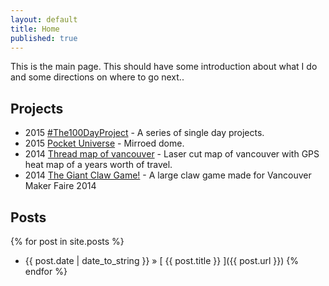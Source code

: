 ```yaml
---
layout: default
title: Home
published: true
---
```



This is the main page. This should have some introduction about what I do and some directions on where to go next..


## Projects

 - 2015 [#The100DayProject](/projects/2015The100DayProject.html) - A series of single day projects. 
 - 2015 [Pocket Universe](/projects/pocketuniverse.html) - Mirroed dome.
 - 2014 [Thread map of vancouver](/projects/threadmapofvancouver.html) - Laser cut map of vancouver with GPS heat map of a years worth of travel.
 - 2014 [The Giant Claw Game!](/projects/thegiantclawgame.html) - A large claw game made for Vancouver Maker Faire 2014 

## Posts

{% for post in site.posts %}
  * {{ post.date | date_to_string }} &raquo; [ {{ post.title }} ]({{ post.url }})
{% endfor %}
